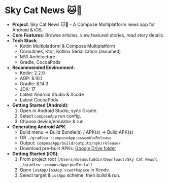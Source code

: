 # Sky Cat News 🐱📰

*   **Project**: Sky Cat News 🐱📰 - A Compose Multiplatform news app for Android & iOS.
*   **Core Features**: Browse articles, view featured stories, read story details.
*   **Tech Stack**:
    *   Kotlin Multiplatform & Compose Multiplatform
    *   Coroutines, Ktor, Kotlinx Serialization (assumed)
    *   MVI Architecture
    *   Gradle, CocoaPods
*   **Recommended Environment**:
    *   Kotlin: 2.2.0
    *   AGP: 8.10.1
    *   Gradle: 8.14.3
    *   JDK: 17
    *   Latest Android Studio & Xcode
    *   Latest CocoaPods
*   **Getting Started (Android)**:
    1.  Open in Android Studio, sync Gradle.
    2.  Select `composeApp` run config.
    3.  Choose device/emulator & run.
*   **Generating Android APK**:
    *   Build menu -> Build Bundle(s) / APK(s) -> Build APK(s)
    *   OR `./gradlew :composeApp:assembleRelease`
    *   Output: `composeApp/build/outputs/apk/release/`
    *   Download pre-built APKs: [Google Drive folder](https://drive.google.com/drive/folders/15Fe8u_ae4Vgu4aqleJoRRxnQ0RQZhJoA?usp=sharing)
*   **Getting Started (iOS)**:
    1.  From project root (`/Users/mdeusufuddin/Downloads/Sky Cat News`): `./gradlew :composeApp:podInstall`
    2.  Open `iosApp/iosApp.xcworkspace` in Xcode.
    3.  Select target & `iosApp` scheme, then build & run.